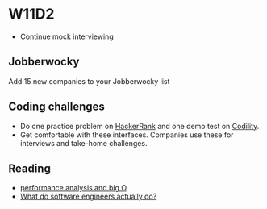 # W11D2
* Continue mock interviewing 

## Jobberwocky 
Add 15 new companies to your Jobberwocky list

## Coding challenges
* Do one practice problem on [HackerRank][HackerRank] and one demo test on [Codility][Codility].  
* Get comfortable with these interfaces. Companies use these for interviews and take-home challenges.

## Reading
* [performance analysis and big O][big-o].
* [What do software engineers actually do?][what-software-engineers-do]


[HackerRank]: https://www.hackerrank.com/
[Codility]: https://codility.com/



[big-o]: ../interview-prep/big_o.md
[what-software-engineers-do]: ../engineering-culture/software_engineer_work.md

